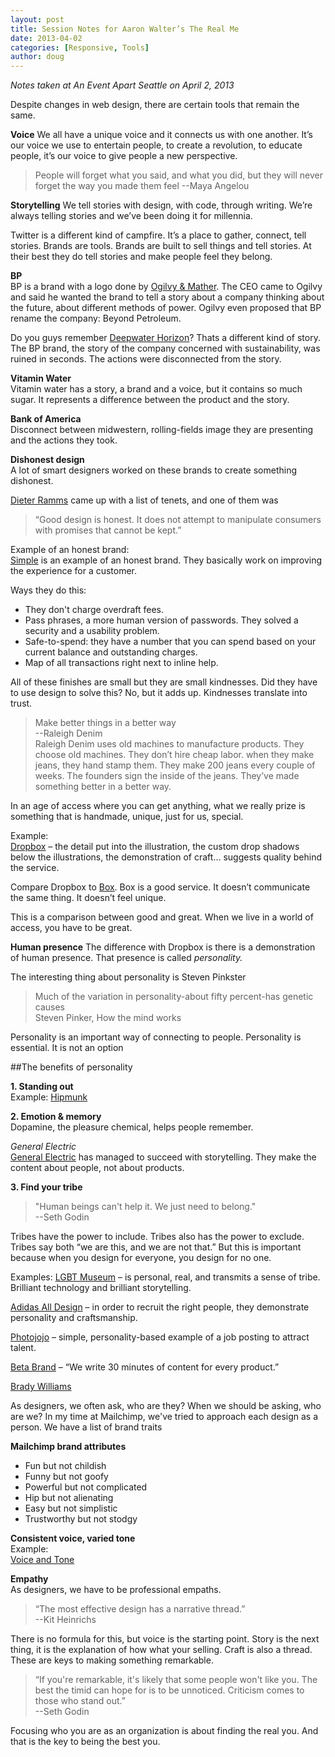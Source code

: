 ```yaml
---
layout: post
title: Session Notes for Aaron Walter’s The Real Me
date: 2013-04-02
categories: [Responsive, Tools]
author: doug
---
```

*Notes taken at An Event Apart Seattle on April 2, 2013*

Despite changes in web design, there are certain tools that remain the same.

**Voice**
We all have a unique voice and it connects us with one another. It’s our voice we use to entertain people, to create a revolution, to educate people, it’s our voice to give people a new perspective.

> People will forget what you said, and what you did, but they will never forget the way you made them feel
> --Maya Angelou

**Storytelling**
We tell stories with design, with code, through writing. We’re always telling stories and we’ve been doing it for millennia. 

Twitter is a different kind of campfire. It’s a place to gather, connect, tell stories. Brands are tools. Brands are built to sell things and tell stories. At their best they do tell stories and make people feel they belong.

**BP**  
BP is a brand with a logo done by [Ogilvy & Mather](http://www.ogilvy.com/). The CEO came to Ogilvy and said he wanted the brand to tell a story about a company thinking about the future, about different methods of power. Ogilvy even proposed that BP rename the company: Beyond Petroleum. 

Do you guys remember [Deepwater Horizon](http://en.wikipedia.org/wiki/Deepwater_Horizon)? Thats a different kind of story. The BP brand, the story of the company concerned with sustainability, was ruined in seconds. The actions were disconnected from the story.

**Vitamin Water**  
Vitamin water has a story, a brand and a voice, but it contains so much sugar. It represents a difference between the product and the story.

**Bank of America**  
Disconnect between midwestern, rolling-fields image they are presenting and the actions they took. 

**Dishonest design**  
A lot of smart designers worked on these brands to create something dishonest.  

[Dieter Ramms](http://en.wikipedia.org/wiki/Dieter_Rams) came up with a list of tenets, and one of them was
> “Good design is honest. It does not attempt to manipulate consumers with promises that cannot be kept.”

Example of an honest brand:  
[Simple](https://simple.com/) is an example of an honest brand. They basically work on improving the experience for a customer.

Ways they do this:  
- They don't charge overdraft fees.  
- Pass phrases, a more human version of passwords. They solved a security and a usability problem.  
- Safe-to-spend: they have a number that you can spend based on your current balance and outstanding charges.  
- Map of all transactions right next to inline help.  

All of these finishes are small but they are small kindnesses. Did they have to use design to solve this? No, but it adds up. Kindnesses translate into trust.  

>Make better things in a better way  
>--Raleigh Denim  
Raleigh Denim uses old machines to manufacture products. They choose old machines. They don’t hire cheap labor. when they make jeans, they hand stamp them. They make 200 jeans every couple of weeks. The founders sign the inside of the jeans. They’ve made something better in a better way.

In an age of access where you can get anything, what we really prize is something that is handmade, unique, just for us, special.

Example:  
[Dropbox](https://www.dropbox.com/mobile) – the detail put into the illustration, the custom drop shadows below the illustrations, the demonstration of craft… suggests quality behind the service.

Compare Dropbox to [Box](https://www.box.com/). Box is a good service. It doesn’t communicate the same thing. It doesn’t feel unique. 

This is a comparison between good and great. When we live in a world of access, you have to be great.

**Human presence**
The difference with Dropbox is there is a demonstration of human presence. That presence is called *personality.* 

The interesting thing about personality is Steven Pinkster 

>Much of the variation in personality-about fifty percent-has genetic causes  
> Steven Pinker, How the mind works  

Personality is an important way of connecting to people. Personality is essential. It is not an option

##The benefits of personality  
 
**1. Standing out**  
Example: [Hipmunk](https://www.hipmunk.com/)

**2. Emotion & memory**  
Dopamine, the pleasure chemical, helps people remember. 

*General Electric*  
[General Electric](http://www.ge.com/) has managed to succeed with storytelling. They make the content about people, not about products.

**3. Find your tribe**  
> "Human beings can't help it. We just need to belong."  
> --Seth Godin  

Tribes have the power to include. Tribes also has the power to exclude. Tribes say both “we are this, and we are not that.”  But this is important because when you design for everyone, you design for no one. 

Examples:
[LGBT Museum](http://nationallgbtmuseum.org/#/home/) –  is personal, real, and transmits a sense of tribe. Brilliant technology and brilliant storytelling.

[Adidas All Design](http://www.adidasdesignstudios.com/) – in order to recruit the right people, they demonstrate personality and craftsmanship.

[Photojojo](http://photojojo.com/jobs/designer.html) – simple, personality-based example of a job posting to attract talent.

[Beta Brand](http://www.betabrand.com/) – “We write 30 minutes of content for every product.”

[Brady Williams](http://bradywilliams.co/)  

As designers, we often ask, who are they? When we should be asking, who are we? In my time at Mailchimp, we've tried to approach each design as a person. We have a list of brand traits

**Mailchimp brand attributes**  
- Fun but not childish  
- Funny but not goofy  
- Powerful but not complicated  
- Hip but not alienating  
- Easy but not simplistic  
- Trustworthy but not stodgy  

**Consistent voice, varied tone**  
Example:  
[Voice and Tone](http://voiceandtone.com/)  

**Empathy**  
As designers, we have to be professional empaths.  

>“The most effective design has a narrative thread.”  
>--Kit Heinrichs  

There is no formula for this, but voice is the starting point. Story is the next thing, it is the explanation of how what your selling. Craft is also a thread. These are keys to making something remarkable.  

>“If you're remarkable, it's likely that some people won't like you. The best the timid can hope for is to be unnoticed. Criticism comes to those who stand out.”  
>--Seth Godin  

Focusing who you are as an organization is about finding the real you. And that is the key to being the best you.